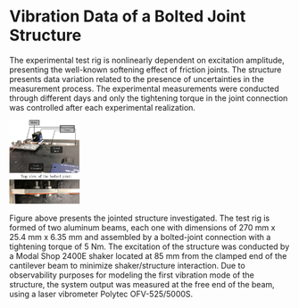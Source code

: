 # Vibration Data of a Bolted Joint Structure

The experimental test rig is nonlinearly dependent on excitation amplitude, presenting the well-known softening effect of friction joints. The structure presents data variation related to the presence of uncertainties in the measurement process. The experimental measurements were conducted through different days and only the tightening torque in the joint connection was controlled after each experimental realization. 

<img src="TestBench.jpg " width="25%">

Figure above presents the jointed structure investigated. The test rig is formed of two aluminum beams, each one with dimensions of 270 mm x 25.4 mm x 6.35 mm and assembled by a bolted-joint connection with a tightening torque of 5 Nm. The excitation of the structure was conducted by a Modal Shop 2400E shaker located at 85 mm from the clamped end of the cantilever beam to minimize shaker/structure interaction. Due to observability purposes for modeling the first vibration mode of the structure, the system output was measured at the free end of the beam, using a laser vibrometer Polytec OFV-525/5000S.
